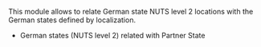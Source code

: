 This module allows to relate German state NUTS level 2 locations with
the German states defined by localization.

- German states (NUTS level 2) related with Partner State
